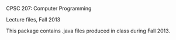 CPSC 207: Computer Programming

Lecture files, Fall 2013

This package contains .java files produced in class during Fall 2013.